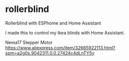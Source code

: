 # rollerblind
Rollerblind with ESPhome and Home Assistant

I made this to control my Ikea blinds with Home Assistant.

Nema17 Stepper Motor
https://www.aliexpress.com/item/32665922113.html?spm=a2g0s.9042311.0.0.27424c4dLnTY5y



